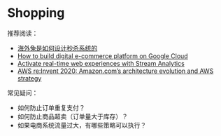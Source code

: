 # Shopping

推荐阅读：
- [海外兔是如何设计秒杀系统的](https://osjobs.net/system/posts/spike-system/)
- [How to build digital e-commerce platform on Google Cloud](https://www.youtube.com/watch?v=aOaR4GAcKYU)
- [Activate real-time web experiences with Stream Analytics](https://www.youtube.com/watch?v=JRHy8fUQLYQ)
- [AWS re:Invent 2020: Amazon.com’s architecture evolution and AWS strategy](https://www.youtube.com/watch?v=HtWKZSLLYTE)

常见疑问：
- 如何防止订单重复支付？
- 如何防止商品超卖（订单量大于库存）？
- 如果电商系统流量过大，有哪些策略可以执行？
